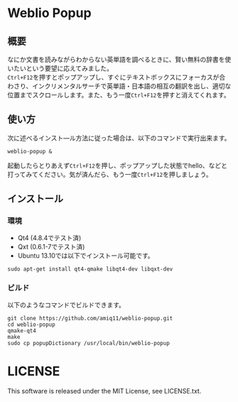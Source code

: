 # Weblio Popup
## 概要
なにか文書を読みながらわからない英単語を調べるときに、賢い無料の辞書を使いたいという要望に応えてみました。  
`Ctrl+F12`を押すとポップアップし、すぐにテキストボックスにフォーカスが合わさり、インクリメンタルサーチで英単語・日本語の相互の翻訳を出し、適切な位置までスクロールします。また、もう一度`Ctrl+F12`を押すと消えてくれます。

## 使い方
次に述べるインスト―ル方法に従った場合は、以下のコマンドで実行出来ます。
```
weblio-popup &
```

起動したらとりあえず`Ctrl+F12`を押し、ポップアップした状態でhello、などと打ってみてください。気が済んだら、もう一度`Ctrl+F12`を押しましょう。

## インストール
### 環境
- Qt4 (4.8.4でテスト済)
- Qxt (0.6.1-7でテスト済)
- Ubuntu 13.10では以下でインストール可能です。
```
sudo apt-get install qt4-qmake libqt4-dev libqxt-dev
```

### ビルド
以下のようなコマンドでビルドできます。
```
git clone https://github.com/amiq11/weblio-popup.git
cd weblio-popup
qmake-qt4
make
sudo cp popupDictionary /usr/local/bin/weblio-popup
```

# LICENSE
This software is released under the MIT License, see LICENSE.txt.
